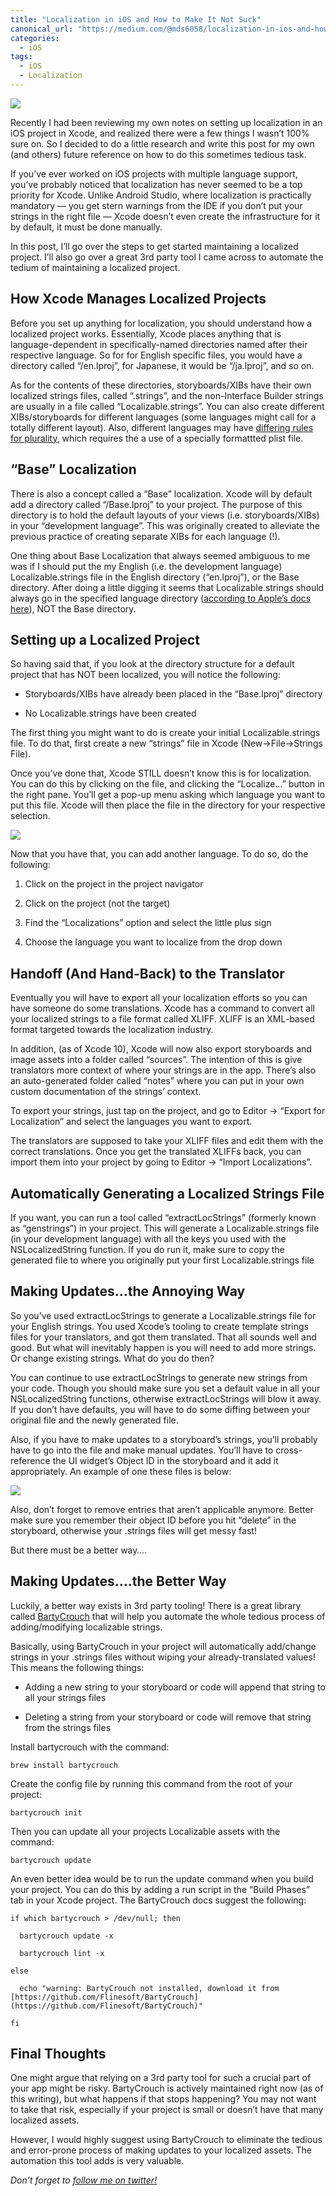 ```yaml
---
title: "Localization in iOS and How to Make It Not Suck"
canonical_url: "https://medium.com/@mds6058/localization-in-ios-and-how-to-make-it-not-suck-3adcbc3ec08f"
categories:
  - iOS
tags:
  - iOS
  - Localization
---
```


![](/assets/images/2019-05-08-Localization-And-How-To-Make-It-Not-Suck/localization-title.jpeg)
<!-- Image by schaeffler from Pixabay
 -->

Recently I had been reviewing my own notes on setting up localization in an iOS project in Xcode, and realized there were a few things I wasn’t 100% sure on. So I decided to do a little research and write this post for my own (and others) future reference on how to do this sometimes tedious task.

If you’ve ever worked on iOS projects with multiple language support, you’ve probably noticed that localization has never seemed to be a top priority for Xcode. Unlike Android Studio, where localization is practically mandatory — you get stern warnings from the IDE if you don’t put your strings in the right file — Xcode doesn’t even create the infrastructure for it by default, it must be done manually.

In this post, I’ll go over the steps to get started maintaining a localized project. I’ll also go over a great 3rd party tool I came across to automate the tedium of maintaining a localized project.

## **How Xcode Manages Localized Projects**

Before you set up anything for localization, you should understand how a localized project works. Essentially, Xcode places anything that is language-dependent in specifically-named directories named after their respective language. So for for English specific files, you would have a directory called “/en.lproj”, for Japanese, it would be “/ja.lproj”, and so on.

As for the contents of these directories, storyboards/XIBs have their own localized strings files, called “<name>.strings”, and the non-Interface Builder strings are usually in a file called “Localizable.strings”. You can also create different XIBs/storyboards for different languages (some languages might call for a totally different layout). Also, different languages may have [differing rules for plurality](https://developer.apple.com/library/archive/documentation/MacOSX/Conceptual/BPInternational/StringsdictFileFormat/StringsdictFileFormat.html), which requires the a use of a specially formattted plist file.

## **“Base” Localization**

There is also a concept called a “Base” localization. Xcode will by default add a directory called “/Base.lproj” to your project. The purpose of this directory is to hold the default layouts of your views (i.e. storyboards/XIBs) in your “development language”. This was originally created to alleviate the previous practice of creating separate XIBs for each language (!).

One thing about Base Localization that always seemed ambiguous to me was if I should put the my English (i.e. the development language) Localizable.strings file in the English directory (“en.lproj”), or the Base directory. After doing a little digging it seems that Localizable.strings should always go in the specified language directory ([according to Apple’s docs here](https://developer.apple.com/library/archive/documentation/MacOSX/Conceptual/BPInternational/MaintaingYourOwnStringsFiles/MaintaingYourOwnStringsFiles.html)), NOT the Base directory.

## **Setting up a Localized Project**

So having said that, if you look at the directory structure for a default project that has NOT been localized, you will notice the following:

* Storyboards/XIBs have already been placed in the “Base.lproj” directory

* No Localizable.strings have been created

The first thing you might want to do is create your initial Localizable.strings file. To do that, first create a new “strings” file in Xcode (New->File->Strings File).

Once you’ve done that, Xcode STILL doesn’t know this is for localization. You can do this by clicking on the file, and clicking the “Localize…” button in the right pane. You’ll get a pop-up menu asking which language you want to put this file. Xcode will then place the file in the directory for your respective selection.

![](/assets/images/2019-05-08-Localization-And-How-To-Make-It-Not-Suck/localization-1.png)

Now that you have that, you can add another language. To do so, do the following:

1. Click on the project in the project navigator

1. Click on the project (not the target)

1. Find the “Localizations” option and select the little plus sign

1. Choose the language you want to localize from the drop down

## Handoff (And Hand-Back) to the Translator

Eventually you will have to export all your localization efforts so you can have someone do some translations. Xcode has a command to convert all your localized strings to a file format called XLIFF. XLIFF is an XML-based format targeted towards the localization industry.

In addition, (as of Xcode 10), Xcode will now also export storyboards and image assets into a folder called “sources”. The intention of this is give translators more context of where your strings are in the app. There’s also an auto-generated folder called “notes” where you can put in your own custom documentation of the strings’ context.

To export your strings, just tap on the project, and go to Editor -> “Export for Localization” and select the languages you want to export.

The translators are supposed to take your XLIFF files and edit them with the correct translations. Once you get the translated XLIFFs back, you can import them into your project by going to Editor -> “Import Localizations”.

## **Automatically Generating a Localized Strings File**

If you want, you can run a tool called “extractLocStrings” (formerly known as “genstrings”) in your project. This will generate a Localizable.strings file (in your development language) with all the keys you used with the NSLocalizedString function. If you do run it, make sure to copy the generated file to where you originally put your first Localizable.strings file

## **Making Updates…the Annoying Way**

So you’ve used extractLocStrings to generate a Localizable.strings file for your English strings. You used Xcode’s tooling to create template strings files for your translators, and got them translated. That all sounds well and good. But what will inevitably happen is you will need to add more strings. Or change existing strings. What do you do then?

You can continue to use extractLocStrings to generate new strings from your code. Though you should make sure you set a default value in all your NSLocalizedString functions, otherwise extractLocStrings will blow it away. If you don’t have defaults, you will have to do some diffing between your original file and the newly generated file.

Also, if you have to make updates to a storyboard’s strings, you’ll probably have to go into the file and make manual updates. You’ll have to cross-reference the UI widget’s Object ID in the storyboard and it add it appropriately. An example of one these files is below:

![](/assets/images/2019-05-08-Localization-And-How-To-Make-It-Not-Suck/localization-2.png)

Also, don’t forget to remove entries that aren’t applicable anymore. Better make sure you remember their object ID before you hit “delete” in the storyboard, otherwise your .strings files will get messy fast!

But there must be a better way….

## **Making Updates….the Better Way**

Luckily, a better way exists in 3rd party tooling! There is a great library called [BartyCrouch](https://github.com/Flinesoft/BartyCrouch) that will help you automate the whole tedious process of adding/modifying localizable strings.

Basically, using BartyCrouch in your project will automatically add/change strings in your .strings files without wiping your already-translated values! This means the following things:

* Adding a new string to your storyboard or code will append that string to all your strings files

* Deleting a string from your storyboard or code will remove that string from the strings files

Install bartycrouch with the command:

    brew install bartycrouch

Create the config file by running this command from the root of your project:

    bartycrouch init

Then you can update all your projects Localizable assets with the command:

    bartycrouch update

An even better idea would be to run the update command when you build your project. You can do this by adding a run script in the “Build Phases” tab in your Xcode project. The BartyCrouch docs suggest the following:

    if which bartycrouch > /dev/null; then

      bartycrouch update -x

      bartycrouch lint -x

    else

      echo "warning: BartyCrouch not installed, download it from [https://github.com/Flinesoft/BartyCrouch](https://github.com/Flinesoft/BartyCrouch)"

    fi

## **Final Thoughts**

One might argue that relying on a 3rd party tool for such a crucial part of your app might be risky. BartyCrouch is actively maintained right now (as of this writing), but what happens if that stops happening? You may not want to take that risk, especially if your project is small or doesn’t have that many localized assets.

However, I would highly suggest using BartyCrouch to eliminate the tedious and error-prone process of making updates to your localized assets. The automation this tool adds is very valuable.

*Don’t forget to [follow me on twitter!](https://twitter.com/MattStanford3)*
